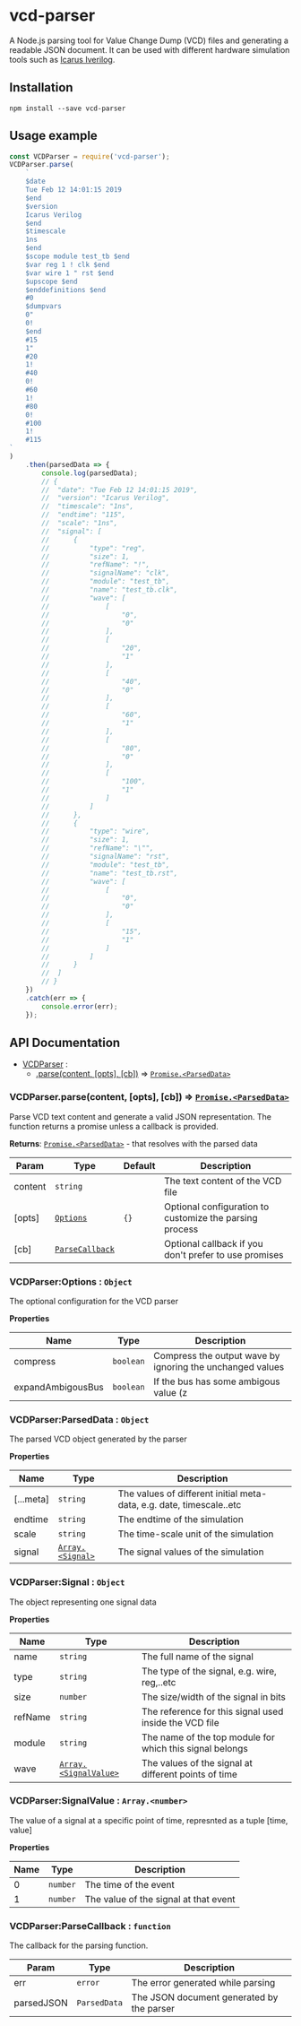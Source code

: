 # vcd-parser

A Node.js parsing tool for Value Change Dump (VCD) files and generating a readable JSON document. It can be used with different hardware simulation tools such as [Icarus Iverilog](http://iverilog.icarus.com).

## Installation

`npm install --save vcd-parser`

## Usage example

```javascript
const VCDParser = require('vcd-parser');
VCDParser.parse(
	`
	$date
	Tue Feb 12 14:01:15 2019
	$end
	$version
	Icarus Verilog
	$end
	$timescale
	1ns
	$end
	$scope module test_tb $end
	$var reg 1 ! clk $end
	$var wire 1 " rst $end
	$upscope $end
	$enddefinitions $end
	#0
	$dumpvars
	0"
	0!
	$end
	#15
	1"
	#20
	1!
	#40
	0!
	#60
	1!
	#80
	0!
	#100
	1!
	#115
`
)
	.then(parsedData => {
		console.log(parsedData);
		// {
		// 	"date": "Tue Feb 12 14:01:15 2019",
		// 	"version": "Icarus Verilog",
		// 	"timescale": "1ns",
		// 	"endtime": "115",
		// 	"scale": "1ns",
		// 	"signal": [
		// 		{
		// 			"type": "reg",
		// 			"size": 1,
		// 			"refName": "!",
		// 			"signalName": "clk",
		// 			"module": "test_tb",
		// 			"name": "test_tb.clk",
		// 			"wave": [
		// 				[
		// 					"0",
		// 					"0"
		// 				],
		// 				[
		// 					"20",
		// 					"1"
		// 				],
		// 				[
		// 					"40",
		// 					"0"
		// 				],
		// 				[
		// 					"60",
		// 					"1"
		// 				],
		// 				[
		// 					"80",
		// 					"0"
		// 				],
		// 				[
		// 					"100",
		// 					"1"
		// 				]
		// 			]
		// 		},
		// 		{
		// 			"type": "wire",
		// 			"size": 1,
		// 			"refName": "\"",
		// 			"signalName": "rst",
		// 			"module": "test_tb",
		// 			"name": "test_tb.rst",
		// 			"wave": [
		// 				[
		// 					"0",
		// 					"0"
		// 				],
		// 				[
		// 					"15",
		// 					"1"
		// 				]
		// 			]
		// 		}
		// 	]
		// }
	})
	.catch(err => {
		console.error(err);
	});
```

## API Documentation

-   [VCDParser](#VCDParser) :
    -   [.parse(content, [opts], [cb])](#VCDParser..parse) ⇒ [<code>Promise.&lt;ParsedData&gt;</code>](#VCDParser..ParsedData)

<a name="VCDParser..parse"></a>

### VCDParser.parse(content, [opts], [cb]) ⇒ [<code>Promise.&lt;ParsedData&gt;</code>](#VCDParser..ParsedData)

Parse VCD text content and generate a valid JSON representation.
The function returns a promise unless a callback is provided.

**Returns**: [<code>Promise.&lt;ParsedData&gt;</code>](#VCDParser..ParsedData) - that resolves with the parsed data

| Param   | Type                                                    | Default         | Description                                             |
| ------- | ------------------------------------------------------- | --------------- | ------------------------------------------------------- |
| content | <code>string</code>                                     |                 | The text content of the VCD file                        |
| [opts]  | [<code>Options</code>](#VCDParser..Options)             | <code>{}</code> | Optional configuration to customize the parsing process |
| [cb]    | [<code>ParseCallback</code>](#VCDParser..ParseCallback) | <code></code>   | Optional callback if you don't prefer to use promises   |

<a name="VCDParser..Options"></a>

### VCDParser:Options : <code>Object</code>

The optional configuration for the VCD parser

**Properties**

| Name              | Type                 | Description                                               |
| ----------------- | -------------------- | --------------------------------------------------------- |
| compress          | <code>boolean</code> | Compress the output wave by ignoring the unchanged values |
| expandAmbigousBus | <code>boolean</code> | If the bus has some ambigous value (z                     | x), it gets expanded to represent the whole bus signal |

<a name="VCDParser..ParsedData"></a>

### VCDParser:ParsedData : <code>Object</code>

The parsed VCD object generated by the parser

**Properties**

| Name      | Type                                                    | Description                                                          |
| --------- | ------------------------------------------------------- | -------------------------------------------------------------------- |
| [...meta] | <code>string</code>                                     | The values of different initial meta-data, e.g. date, timescale..etc |
| endtime   | <code>string</code>                                     | The endtime of the simulation                                        |
| scale     | <code>string</code>                                     | The time-scale unit of the simulation                                |
| signal    | [<code>Array.&lt;Signal&gt;</code>](#VCDParser..Signal) | The signal values of the simulation                                  |

<a name="VCDParser..Signal"></a>

### VCDParser:Signal : <code>Object</code>

The object representing one signal data

**Properties**

| Name    | Type                                                              | Description                                              |
| ------- | ----------------------------------------------------------------- | -------------------------------------------------------- |
| name    | <code>string</code>                                               | The full name of the signal                              |
| type    | <code>string</code>                                               | The type of the signal, e.g. wire, reg,..etc             |
| size    | <code>number</code>                                               | The size/width of the signal in bits                     |
| refName | <code>string</code>                                               | The reference for this signal used inside the VCD file   |
| module  | <code>string</code>                                               | The name of the top module for which this signal belongs |
| wave    | [<code>Array.&lt;SignalValue&gt;</code>](#VCDParser..SignalValue) | The values of the signal at different points of time     |

<a name="VCDParser..SignalValue"></a>

### VCDParser:SignalValue : <code>Array.&lt;number&gt;</code>

The value of a signal at a specific point of time, represnted as a tuple [time, value]

**Properties**

| Name | Type                | Description                           |
| ---- | ------------------- | ------------------------------------- |
| 0    | <code>number</code> | The time of the event                 |
| 1    | <code>number</code> | The value of the signal at that event |

<a name="VCDParser..ParseCallback"></a>

### VCDParser:ParseCallback : <code>function</code>

The callback for the parsing function.

| Param      | Type                    | Description                               |
| ---------- | ----------------------- | ----------------------------------------- |
| err        | <code>error</code>      | The error generated while parsing         |
| parsedJSON | <code>ParsedData</code> | The JSON document generated by the parser |

